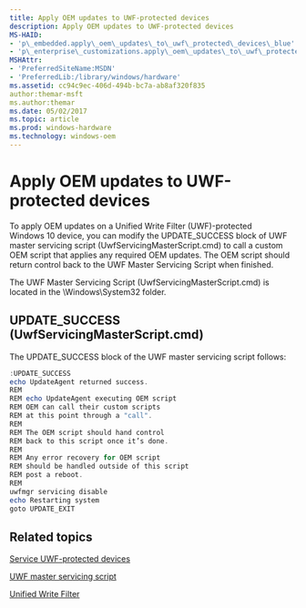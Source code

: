 ```yaml
---
title: Apply OEM updates to UWF-protected devices
description: Apply OEM updates to UWF-protected devices
MS-HAID:
- 'p\_embedded.apply\_oem\_updates\_to\_uwf\_protected\_devices\_blue'
- 'p\_enterprise\_customizations.apply\_oem\_updates\_to\_uwf\_protected\_devices'
MSHAttr:
- 'PreferredSiteName:MSDN'
- 'PreferredLib:/library/windows/hardware'
ms.assetid: cc94c9ec-406d-494b-bc7a-ab8af320f835
author:themar-msft
ms.author:themar
ms.date: 05/02/2017
ms.topic: article
ms.prod: windows-hardware
ms.technology: windows-oem
---
```

# Apply OEM updates to UWF-protected devices

To apply OEM updates on a Unified Write Filter (UWF)-protected Windows 10 device, you can modify the UPDATE\_SUCCESS block of UWF master servicing script (UwfServicingMasterScript.cmd) to call a custom OEM script that applies any required OEM updates. The OEM script should return control back to the UWF Master Servicing Script when finished.

The UWF Master Servicing Script (UwfServicingMasterScript.cmd) is located in the \\Windows\\System32 folder.

## <a href="" id="update-success--uwfservicingmasterscript-cmd-"></a>UPDATE\_SUCCESS (UwfServicingMasterScript.cmd)

The UPDATE\_SUCCESS block of the UWF master servicing script follows:

```powershell
:UPDATE_SUCCESS
echo UpdateAgent returned success.
REM
REM echo UpdateAgent executing OEM script
REM OEM can call their custom scripts
REM at this point through a "call".
REM
REM The OEM script should hand control
REM back to this script once it’s done.
REM
REM Any error recovery for OEM script
REM should be handled outside of this script
REM post a reboot.
REM
uwfmgr servicing disable
echo Restarting system
goto UPDATE_EXIT
```

## Related topics

[Service UWF-protected devices](service-uwf-protected-devices.md)

[UWF master servicing script](uwf-master-servicing-script.md)

[Unified Write Filter](unified-write-filter.md)
